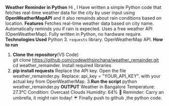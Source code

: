 **Weather Reminder in Python**
Hi , I Have written a simple Python code that fetches real-time weather data for the city by user input using **OpenWeatherMapAPI** and it also remainds about rain conditions based on location.
**Features**
Fetches real-time weather data based on city name.
Automatically reminds you if rain is expected.
Uses a free weather API (OpenWeatherMap).
Fully written in Python, no hardware require.
**Technologies Used**
Python 3.
`requests` library.
OpenWeatherMap API.
**How to run**
1. **Clone the repository**(VS Code)  
   git clone https://github.com/codewithsinchana/weather_remainder.git
   cd weather_remainder.
   Install required libraries
2. **pip install requests**
Replace the API key.
Open the file weather_remainder.py.
Replace:
api_key = "YOUR_API_KEY".
with your actual key from OpenWeatherMap.
3.**Run the script**
python weather_remainder.py
**OUTPUT**
Weather in Bangalore
Temperature: 27.3°C
Condition: Overcast Clouds
Humidity: 64%
🔔 Reminder:
Carry an umbrella, it might rain today! ☔
Finally push to github ,the python code.

